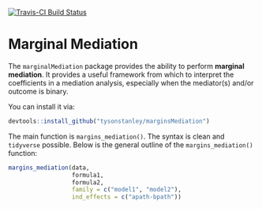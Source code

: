 
<!-- README.md is generated from README.Rmd. Please edit that file -->
[![Travis-CI Build Status](https://travis-ci.org/.svg?branch=master)](https://travis-ci.org/)

Marginal Mediation
==================

The `marginalMediation` package provides the ability to perform **marginal mediation**. It provides a useful framework from which to interpret the coefficients in a mediation analysis, especially when the mediator(s) and/or outcome is binary.

You can install it via:

``` r
devtools::install_github("tysonstanley/marginsMediation")
```

The main function is `margins_mediation()`. The syntax is clean and `tidyverse` possible. Below is the general outline of the `margins_mediation()` function:

``` r
margins_mediation(data,
                  formula1,
                  formula2,
                  family = c("model1", "model2"),
                  ind_effects = c("apath-bpath"))
```
